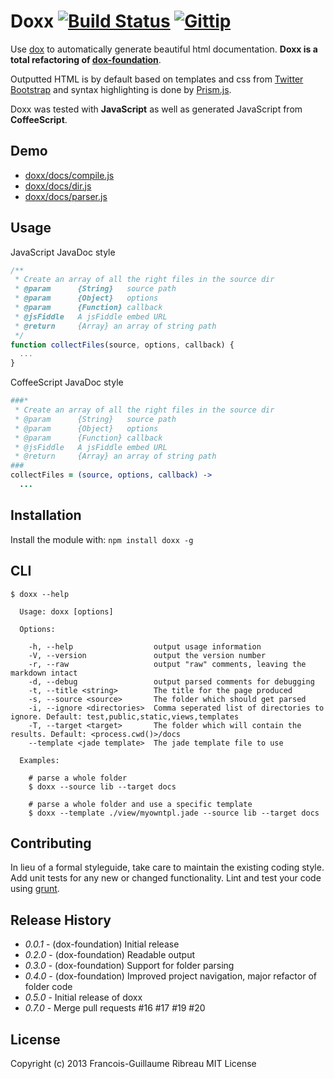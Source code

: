 # Doxx [![Build Status](https://travis-ci.org/FGRibreau/doxx.png)](https://travis-ci.org/FGRibreau/doxx) [![Gittip](http://badgr.co/gittip/fgribreau.png)](https://www.gittip.com/fgribreau/)

Use [dox](https://github.com/visionmedia/dox) to automatically generate beautiful html documentation. **Doxx is a total refactoring of [dox-foundation](https://github.com/punkave/dox-foundation/)**.

Outputted HTML is by default based on templates and css from [Twitter Bootstrap](twitter.github.com/bootstrap/) and syntax highlighting is done by [Prism.js](http://prismjs.com/).

Doxx was tested with **JavaScript** as well as generated JavaScript from **CoffeeScript**.

## Demo
* [doxx/docs/compile.js](http://fgribreau.github.com/doxx/docs/compile.js.html)
* [doxx/docs/dir.js](http://fgribreau.github.com/doxx/docs/dir.js.html)
* [doxx/docs/parser.js](http://fgribreau.github.com/doxx/docs/parser.js.html)


## Usage

JavaScript JavaDoc style

```javascript
/**
 * Create an array of all the right files in the source dir
 * @param      {String}   source path
 * @param      {Object}   options
 * @param      {Function} callback
 * @jsFiddle   A jsFiddle embed URL
 * @return     {Array} an array of string path
 */
function collectFiles(source, options, callback) {
  ...
}

```

CoffeeScript JavaDoc style

```coffeescript
###*
 * Create an array of all the right files in the source dir
 * @param      {String}   source path
 * @param      {Object}   options
 * @param      {Function} callback
 * @jsFiddle   A jsFiddle embed URL
 * @return     {Array} an array of string path
###
collectFiles = (source, options, callback) ->
  ...

```

## Installation
Install the module with: `npm install doxx -g`

## CLI
```
$ doxx --help

  Usage: doxx [options]

  Options:

    -h, --help                  output usage information
    -V, --version               output the version number
    -r, --raw                   output "raw" comments, leaving the markdown intact
    -d, --debug                 output parsed comments for debugging
    -t, --title <string>        The title for the page produced
    -s, --source <source>       The folder which should get parsed
    -i, --ignore <directories>  Comma seperated list of directories to ignore. Default: test,public,static,views,templates
    -T, --target <target>       The folder which will contain the results. Default: <process.cwd()>/docs
    --template <jade template>  The jade template file to use

  Examples:

    # parse a whole folder
    $ doxx --source lib --target docs

    # parse a whole folder and use a specific template
    $ doxx --template ./view/myowntpl.jade --source lib --target docs
```

## Contributing
In lieu of a formal styleguide, take care to maintain the existing coding style. Add unit tests for any new or changed functionality. Lint and test your code using [grunt](https://github.com/cowboy/grunt).

## Release History
* *0.0.1* - (dox-foundation) Initial release
* *0.2.0* - (dox-foundation) Readable output
* *0.3.0* - (dox-foundation) Support for folder parsing
* *0.4.0* - (dox-foundation) Improved project navigation, major refactor of folder code
* *0.5.0* - Initial release of doxx
* *0.7.0* - Merge pull requests #16 #17 #19 #20

## License
Copyright (c) 2013 Francois-Guillaume Ribreau
MIT License
